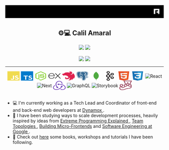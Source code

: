 <img src="./assets/amaralc-background.png" alt="Calil Amaral" />

<div align="center">
  <h2>⚙️💻 Calil Amaral</h2>
</div>

<div align="center">
  <a href="mailto:amaral.calil@gmail.com"
    ><img
      src="https://img.shields.io/badge/Gmail-D14836?style=for-the-badge&logo=gmail&logoColor=white"
      target="_blank"
  /></a>
  <a href="https://www.linkedin.com/in/calil-amaral-84005b67/" target="_blank"
    ><img
      src="https://img.shields.io/badge/-LinkedIn-%230077B5?style=for-the-badge&logo=linkedin&logoColor=white"
      target="_blank"
  /></a>
</div>

<br />

<div align="center">
  <img
    height="180em"
    src="https://github-readme-stats.vercel.app/api?username=amaralc&show_icons=true&theme=dark&include_all_commits=true&count_private=true"
  />
  <img
    height="180em"
    src="http://github-readme-streak-stats.herokuapp.com?user=amaralc&theme=dark&date_format=%5BY%20%5DM%20j"
  />   
</div>

<hr />

<div align="center">
  <img
    align="center"
    alt="JavaScript"
    height="30"
    width="40"
    src="https://raw.githubusercontent.com/devicons/devicon/master/icons/javascript/javascript-plain.svg"
  />
  <img
    align="center"
    alt="TypeScript"
    height="30"
    width="40"
    src="https://raw.githubusercontent.com/devicons/devicon/master/icons/typescript/typescript-plain.svg"
  />
  <img
    align="center"
    alt="NodeJS"
    height="30"
    width="40"
    src="https://raw.githubusercontent.com/devicons/devicon/master/icons/nodejs/nodejs-plain.svg"
  />
  <img
    align="center"
    alt="ExpressJS"
    height="30"
    width="40"
    src="https://raw.githubusercontent.com/devicons/devicon/master/icons/express/express-original.svg"
  />
  <img
    align="center"
    alt="NestJS"
    height="30"
    width="40"
    src="https://raw.githubusercontent.com/devicons/devicon/master/icons/nestjs/nestjs-plain.svg"
  />
  <img
    align="center"
    alt="PostgreSQL"
    height="30"
    width="40"
    src="https://raw.githubusercontent.com/devicons/devicon/master/icons/postgresql/postgresql-plain.svg"
  />
  <img
    align="center"
    alt="MongoDB"
    height="30"
    width="40"
    src="https://raw.githubusercontent.com/devicons/devicon/master/icons/mongodb/mongodb-plain.svg"
  />
  <img
    align="center"
    alt="Kafka"
    height="30"
    width="40"
    src="https://raw.githubusercontent.com/devicons/devicon/master/icons/apachekafka/apachekafka-original.svg"
  />
  <img
    align="center"
    alt="HTML"
    height="30"
    width="40"
    src="https://raw.githubusercontent.com/devicons/devicon/master/icons/html5/html5-original.svg"
  />
  <img
    align="center"
    alt="CSS"
    height="30"
    width="40"
    src="https://raw.githubusercontent.com/devicons/devicon/master/icons/css3/css3-original.svg"
  />
  <img
    align="center"
    alt="React"
    height="40"
    width="50"
    src="https://cdn.jsdelivr.net/gh/devicons/devicon/icons/react/react-original-wordmark.svg"
  />
  <img
    align="center"
    alt="Next"
    height="50"
    width="60"
    src="https://cdn.jsdelivr.net/gh/devicons/devicon/icons/nextjs/nextjs-original-wordmark.svg"
  />
  <img
    align="center"
    alt="Redux"
    height="30"
    width="40"
    src="https://raw.githubusercontent.com/devicons/devicon/master/icons/redux/redux-original.svg"
  />
  <img
    align="center"
    alt="GraphQL"
    height="50"
    width="60"
    src="https://cdn.jsdelivr.net/gh/devicons/devicon/icons/graphql/graphql-plain-wordmark.svg"
  />
  <img
    align="center"
    alt="Storybook"
    height="40"
    width="50"
    src="https://cdn.jsdelivr.net/gh/devicons/devicon/icons/storybook/storybook-original.svg"
  />
  <img
    align="center"
    alt="Jest"
    height="30"
    width="40"
    src="https://raw.githubusercontent.com/devicons/devicon/master/icons/jest/jest-plain.svg"
  />
</div>

<br />

<ul>
  <li>
    💻 I'm currently working as a Tech Lead and Coordinator of front-end and
    back-end web developers at
    <a href="https://dynamox.net" target="_blank" rel="noopener noreferrer">
      Dynamox </a
    >.
  </li>
  <!-- <li>
    🔭 In the spare time I develop a platform for university laboratories at
    <a
      href="https://github.com/peerlab-devs"
      target="_blank"
      rel="noopener noreferrer"
    >
      Peerlab Devs
    </a>
    as well as develop open source templates for myself and the community, such
    as
    <a
      href="https://github.com/amaralc/micro-applications-template"
      target="_blank"
      rel="noopener noreferrer"
      >Micro Applications Template </a
    >.
  </li> -->
  <li>
    🌱 I have been studying ways to scale development processes, heavily
    inspired by ideas from
    <a
      href="https://www.amazon.com/Extreme-Programming-Explained-Embrace-Change/dp/0321278658/ref=sr_1_1?crid=180N62JV7BIE0&keywords=extreme+programming+explained&qid=1679705807&s=audible&sprefix=extreme+programming+explaine%2Caudible%2C227&sr=1-1-catcorr"
      target="_blank"
      rel="noopener noreferrer"
    >
      Extreme Programming Explained </a
    >,
    <a
      href="https://www.amazon.com/Team-Topologies-Organizing-Business-Technology/dp/B07VWYNGCQ/ref=sr_1_1?crid=G4EHU9ZY4MNC&keywords=team+topologies&qid=1679705753&sprefix=team+topologie%2Caps%2C302&sr=8-1"
      target="_blank"
      rel="noopener noreferrer"
    >
      Team Topologies </a
    >,
    <a
      href="https://www.amazon.com/Building-Micro-Frontends-Projects-Empowering-Developers/dp/1492082996"
      target="_blank"
      rel="noopener noreferrer"
      >Building Micro-Frontends</a
    >
    and
    <a
      href="https://www.amazon.com/Software-Engineering-Google-Lessons-Programming/dp/B08VKLTB9X/ref=sr_1_1?crid=LA29XXAJWDND&keywords=software+engineering+at+google&qid=1679705782&s=audible&sprefix=software+engineering+at+goog%2Caudible%2C222&sr=1-1"
      target="_blank"
      rel="noopener noreferrer"
    >
      Software Engineering at Google </a
    >.
  </li>
  <li>
    🚀 Check out
    <a
      href="https://github.com/amaralc/courses-and-bootcamps"
      target="_blank"
      rel="noopener noreferrer"
      >here</a
    >
    some books, workshops and tutorials I have been following.
  </li>
</ul>

<br />

<br />

<br />

<!--
**amaralc/amaralc** is a ✨ _special_ ✨ repository because its `README.md` (this file) appears on your GitHub profile.

Here are some ideas to get you started:

- 🔭 I’m currently working on a platform for university laboratories by @peerlab-devs.
- 🌱 I’m currently learning Next.js and Three.js in order to create 3D visualizations in SSR websites.
- 👯 I’m looking to collaborate on 3D visualization packages.
- 🤔 I’m looking for help with
- 💬 Ask me about ...
- 📫 How to reach me: ...
- 😄 Pronouns: ...
- ⚡ Fun fact: ...
- 📚 Take a look at some of my projects available [here](https://github.com/amaralc/list-of-projects)


Check ideas for future updates: https://github.com/amaralc/github-readme-stats
-->
